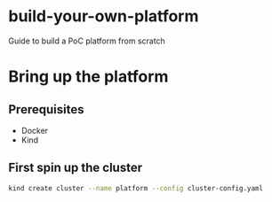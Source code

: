 # build-your-own-platform

Guide to build a PoC platform from scratch


# Bring up the platform

## Prerequisites

- Docker
- Kind

## First spin up the cluster

```bash
kind create cluster --name platform --config cluster-config.yaml
```

